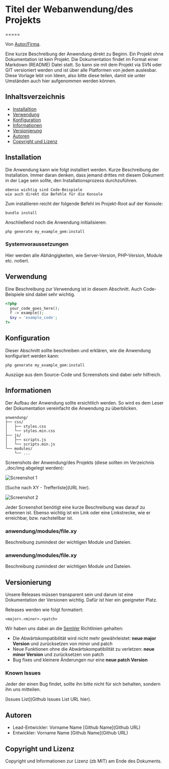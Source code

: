 # Titel der Webanwendung/des Projekts
=====

Von [Autor/Firma](URL).

Eine kurze Beschreibung der Anwendung direkt zu Beginn. Ein Projekt ohne Dokumentation ist kein Projekt. Die Dokumentation findet im Format einer Markdown (README) Datei statt. So kann sie mit dem Projekt via SVN oder GIT versioniert werden und ist über alle Platformen von jedem auslesbar. Diese Vorlage lebt von Ideen, also bitte diese teilen, damit sie unter Umständen auch hier aufgenommen werden können.



## Inhaltsverzeichnis

 - [Installaltion](#installation)
 - [Verwendung](#verwendung)
 - [Konfiguration](#konfiguration)
 - [Informationen](#informationen)
 - [Versionierung](#versionierung)
 - [Autoren](#autoren)
 - [Copyright und Lizenz](#copyright-und-lizenz)



## Installation

Die Anwendung kann wie folgt installiert werden. Kurze Beschreibung der Installation. Immer daran denken, dass jemand drittes mit diesem Dokument in der Lage sein sollte, den Installationsprozess durchzuführen.

```console
ebenso wichtig sind Code-Beispiele
wie auch direkt die Befehle für die Konsole
```

Zum installieren reicht der folgende Befehl im Projekt-Root auf der Konsole:

```console
bundle install
```

Anschließend noch die Anwendung initialisieren:

```console
php generate my_example_gem:install
```


### Systemvoraussetzungen

Hier werden alle Abhängigkeiten, wie Server-Version, PHP-Version, Module etc. notiert.



## Verwendung

Eine Beschreibung zur Verwendung ist in diesem Abschnitt. Auch Code-Beispiele sind dabei sehr wichtig.

```php
<?php
  your_code_goes_here();
  f -> example();
  $xy = 'example_code';
?>
```


## Konfiguration

Dieser Abschnitt sollte beschreiben und erklären, wie die Anwendung konfiguriert werden kann:

`php generate my_example_gem:install`

Auszüge aus dem Source-Code und Screenshots sind dabei sehr hilfreich.



## Informationen

Der Aufbau der Anwendung sollte ersichtlich werden. So wird es dem Leser der Dokumentation vereinfacht die Anwendung zu überblicken.

```
anwendung/
├── css/
│   ├── styles.css
│   └── styles.min.css
├── js/
│   ├── scripts.js
│   └── scripts.min.js
└── modules/
    └── ...
```

Screenshots der Anwendung/des Projekts (diese sollten im Verzeichnis _doc/img abgelegt werden):

![Screenshot 1](http://lorempixel.com/400/300)

[Suche nach XY - Trefferliste](URL hier).

![Screenshot 2](http://lorempixel.com/g/400/300)

Jeder Screenshot benötigt eine kurze Beschreibung was darauf zu erkennen ist. Ebenso wichtig ist ein Link oder eine Linkstrecke, wie er erreichbar, bzw. nachstellbar ist.

### anwendung/modules/file.xy

Beschreibung zumindest der wichtigen Module und Dateien.

### anwendung/modules/file.xy

Beschreibung zumindest der wichtigen Module und Dateien.



## Versionierung

Unsere Releases müssen transparent sein und darum ist eine Dokumentation der Versionen wichtig. Dafür ist hier ein geeigneter Platz.

Releases werden wie folgt formatiert:

`<major>.<minor>.<patch>`

Wir haben uns dabei an die [SemVer](http://semver.org) Richtlinien gehalten:

- Die Abwärtskompatibilität wird nicht mehr gewährleistet: **neue major Version** und zurücksetzen von minor und patch
- Neue Funktionen ohne die Abwärtskompatibilität zu verletzen: **neue minor Version** und zurücksetzen von patch
- Bug fixes und kleinere Änderungen nur eine **neue patch Version**



### Known Issues

Jeder der einen Bug findet, sollte ihn bitte nicht für sich behalten, sondern ihn uns mitteilen.

[Issues List](Github Issues List URL hier).



## Autoren

* Lead-Entwickler: Vorname Name [Github Name](Github URL)
* Entwickler: Vorname Name [Github Name](Github URL)



## Copyright und Lizenz

Copyright und Informationen zur Lizenz (zb MIT) am Ende des Dokuments.